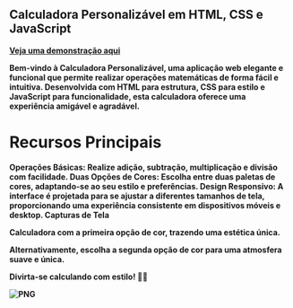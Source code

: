 ## Calculadora Personalizável em HTML, CSS e JavaScript <b />
[Veja uma demonstração aqui](https://dayannemafra.github.io/calculatorks/) 

Bem-vindo à Calculadora Personalizável, uma aplicação web elegante e funcional que permite realizar operações matemáticas de forma fácil e intuitiva. Desenvolvida com HTML para estrutura, CSS para estilo e JavaScript para funcionalidade, esta calculadora oferece uma experiência amigável e agradável.

# Recursos Principais
Operações Básicas: Realize adição, subtração, multiplicação e divisão com facilidade.
Duas Opções de Cores: Escolha entre duas paletas de cores, adaptando-se ao seu estilo e preferências.
Design Responsivo: A interface é projetada para se ajustar a diferentes tamanhos de tela, proporcionando uma experiência consistente em dispositivos móveis e desktop.
Capturas de Tela

Calculadora com a primeira opção de cor, trazendo uma estética única.


Alternativamente, escolha a segunda opção de cor para uma atmosfera suave e única.

Divirta-se calculando com estilo! 💖✨





![PNG](https://user-images.githubusercontent.com/107657684/191622271-d3df24c4-7874-46a5-a098-0d9f71d9f025.png)
